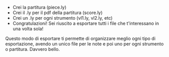 - Crei la partitura (piece.ly)
- Crei il .ly per il pdf della partitura (score.ly)
- Crei un .ly per ogni strumento (vl1.ly, vl2.ly, etc)
- Congratulazioni! Sei riuscito a esportare tutti i file che t'interessano in una volta sola!

Questo modo di esportare ti permette di organizzare meglio ogni tipo di esportazione,
avendo un unico file per le note e poi uno per ogni strumento o partitura. Davvero bello.